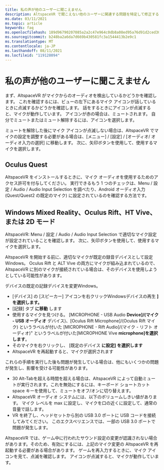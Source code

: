 ```yaml
---
title: 私の声が他のユーザーに聞こえません
description: AltspaceVR で聞こえない他のユーザーに関連する問題を特定して修正する方法について説明します。
ms.date: 03/11/2021
ms.topic: article
keywords: faq
ms.openlocfilehash: 189d96790207085a2a2c47e964c0db8a08ed95a76d91d2ced3026ba3455b45e3
ms.sourcegitcommit: b248ba2a6da7d669b430581fc3a1544413b2e9c1
ms.translationtype: MT
ms.contentlocale: ja-JP
ms.lasthandoff: 08/11/2021
ms.locfileid: "119128094"
---
```

# <a name="other-users-cant-hear-me"></a>私の声が他のユーザーに聞こえません

まず、AltspaceVR がマイクからのオーディオを検出しているかどうかを確認します。 これを確認するには、ビューの左下にあるマイク アイコンが話しているときに点滅するかどうかを確認します。 話をするときにアイコンが点滅すると、マイクが動作しています。 アイコンが赤の場合は、ミュートされます。 自分でミュートまたはミュート解除するには、アイコンを選択します。

ミュートを解除した後にマイク アイコンが点滅しない場合は、AltspaceVR でマイクの設定を調整する必要がある場合は、[メニュー] / [設定] / [オーディオ/ オーディオ入力の選択] に移動します。 次に、矢印ボタンを使用して、使用するマイクを選択します。
 
## <a name="oculus-quest"></a>Oculus Quest 

AltspaceVR をインストールするときに、マイク オーディオを使用するためのアクセス許可を付与してください。 実行できるもう 1 つのチェックは、Menu / 設定 / Audio / Audio Input Selection を調べたり、Android オーディオ入力 (Quest/Quest2 の既定のマイク) に設定されているのを確認する方法です。
 
## <a name="windows-mixed-reality-oculus-rift-htc-vive-or-2d-mode"></a>Windows Mixed Reality、Oculus Rift、HT Vive、または 2D モード

AltspaceVR: Menu / 設定 / Audio / Audio Input Selection で適切なマイク設定が設定されていることを確認します。 次に、矢印ボタンを使用して、使用するマイクを選択します。

AltspaceVR を開始する前に、適切なマイクが既定の録音デバイスとして設定Windows。 Oculus Rift と ALT Vive の両方にマイクが組み込まれているので、AltspaceVR に別のマイクが接続されている場合は、そのデバイスを使用しようとしている可能性があります。
 
デバイスの既定の記録デバイスを変更Windows。
* [デバイス] の [スピーカー] アイコンを右クリックWindowsデバイスの再生 **] を選択します。**
* [記録] タブ **に移動** します
* 使用するマイクを見つける。 [MICROPHONE - USB Audio **Device]/(マイク - USB オーディオ** デバイス)、[Oculus Rift Microphone]/(Oculus Rift マイク) というラベルが付いた [MICROPHONE - Rift Audio]/(マイク - リフト オーディオ)" というラベルが付いた[MICROPHONE Vive **microphone]を選択します**。
* そのマイクを右クリックし、 [既定のデバイス **に設定] を選択します**
* AltspaceVR を再起動すると、マイクが選択されます
 
これらの手順を実行した後も問題が発生している場合は、他にもいくつかの問題が発生し、影響を受ける可能性があります。
* 30 Alt-Tabを超える時間を超える場合は、AltspaceVR によって自動ミュートが実行されます。これを無効にするには、キーボード ショートカット space キーを使用して、ミュートをオフ/オンに切り替えます。
* AltspaceVR オーディオ システムには、以下のボリュームしきい値があります。 マイク レベルを max に設定し、マイクを口の近くに設定して、通常の音量で話します。
* VR を終了し、ヘッドセットから別の USB 3.0 ポートに USB コードを接続してみてください。 このエクスペリエンスでは、一部の USB 3.0 ポートで問題が発生します。

AltspaceVR では、ゲーム中に行われたサウンド設定の変更が認識されない場合があります。そのため、有効にするには、上記のマイク変更の AltspaceVR を再起動する必要がある場合があります。  ゲームを再入力するときに、マイク アイコンを見て、点滅を確認します。 アイコンが点滅すると、マイクが動作しています。